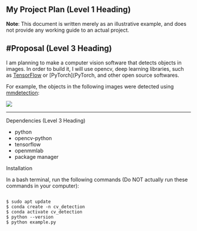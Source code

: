 ## My Project Plan (Level 1 Heading)

**Note**: This document is written merely as an illustrative example, and does not provide any working guide to an actual project.

#Proposal (Level 3 Heading)
 -------------
I am planning to make a computer vision software that detects objects in images.
In order to build it, I will use opencv, deep learning libraries, such as [TensorFlow](TensorFlow)
or [PyTorch](PyTorch, and other open source softwares.

For example, the objects in the following images were detected using [mmdetection](mmdetection):

<img src="https://user-images.githubusercontent.com/12907710/137271636-56ba1cd2-b110-4812-8221-b4c120320aa9.png"></img><br/>

 -------------

 Dependencies (Level 3 Heading)
   * python
   * opencv-python
   * tensorflow
   * openmmlab
   * package manager

Installation

In a bash terminal, run the following commands (Do NOT actually run these commands in your computer):
<pre><code>
$ sudo apt update
$ conda create -n cv_detection
$ conda activate cv_detection
$ python --version
$ python example.py
 
</code></pre>
